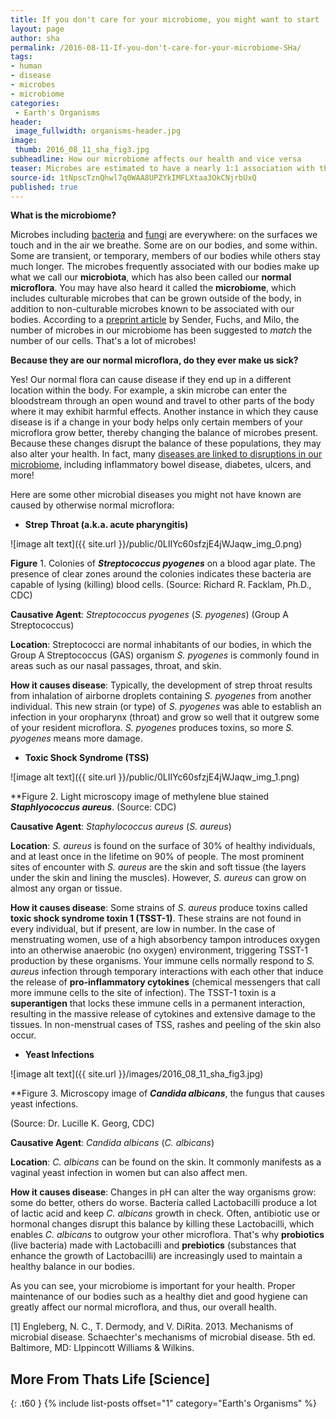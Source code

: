 ```yaml
---
title: If you don't care for your microbiome, you might want to start
layout: page
author: sha
permalink: /2016-08-11-If-you-don't-care-for-your-microbiome-SHa/
tags:
- human
- disease
- microbes
- microbiome
categories:
 - Earth's Organisms
header:
 image_fullwidth: organisms-header.jpg
image:
 thumb: 2016_08_11_sha_fig3.jpg
subheadline: How our microbiome affects our health and vice versa
teaser: Microbes are estimated to have a nearly 1:1 association with the human body. That’s 1 microbe for every 1 human cell. Do we ever get sick because of these microbes?
source-id: 1tNpscTznQhwl7q0WAA8UPZYkIMFLXtaa3OkCNjrbUxQ
published: true
---
```

**What is the microbiome?**

Microbes including [bacteria](http://www.microbeworld.org/types-of-microbes/bacteria/42-what-is-a-microbe-sp-828/types-of-microbes/138-bacteria) and [fungi](http://www.microbeworld.org/types-of-microbes/fungi/42-what-is-a-microbe-sp-828/types-of-microbes/127-fungi) are everywhere: on the surfaces we touch and in the air we breathe. Some are on our bodies, and some within. Some are transient, or temporary, members of our bodies while others stay much longer. The microbes frequently associated with our bodies make up what we call our **microbiota**, which has also been called our **normal microflora**. You may have also heard it called the **microbiome**, which includes culturable microbes that can be grown outside of the body, in addition to non-culturable microbes known to be associated with our bodies. According to a [preprint article](http://biorxiv.org/content/early/2016/01/06/036103) by Sender, Fuchs, and Milo, the number of microbes in our microbiome has been suggested to *match* the number of our cells. That's a lot of microbes!

**Because they are our normal microflora, do they ever make us sick?**

Yes! Our normal flora can cause disease if they end up in a different location within the body. For example, a skin microbe can enter the bloodstream through an open wound and travel to other parts of the body where it may exhibit harmful effects. Another instance in which they cause disease is if a change in your body helps only certain members of your microflora grow better, thereby changing the balance of microbes present. Because these changes disrupt the balance of these populations, they may also alter your health. In fact, many [diseases are linked to disruptions in our microbiome](http://learn.genetics.utah.edu/content/microbiome/disease/), including inflammatory bowel disease, diabetes, ulcers, and more!

Here are some other microbial diseases you might not have known are caused by otherwise normal microflora:

- **Strep Throat (a.k.a. acute pharyngitis)**

![image alt text]({{ site.url }}/public/0LIIYc60sfzjE4jWJaqw_img_0.png)

**Figure** 1. Colonies of **_Streptococcus pyogenes_** on a blood agar plate. The presence of clear zones around the colonies indicates these bacteria are capable of lysing (killing) blood cells. (Source: Richard R. Facklam, Ph.D., CDC)

**Causative Agent**: *Streptococcus pyogenes* (*S. pyogenes*) (Group A Streptococcus)

**Location**: Streptococci are normal inhabitants of our bodies, in which the Group A Streptococcus (GAS) organism *S. pyogenes* is commonly found in areas such as our nasal passages, throat, and skin.

**How it causes disease**: Typically, the development of strep throat results from inhalation of airborne droplets containing *S. pyogenes* from another individual. This new strain (or type) of *S. pyogenes* was able to establish an infection in your oropharynx (throat) and grow so well that it outgrew some of your resident microflora. *S. pyogenes* produces toxins, so more *S. pyogenes* means more damage.

- **Toxic Shock Syndrome (TSS)**

![image alt text]({{ site.url }}/public/0LIIYc60sfzjE4jWJaqw_img_1.png)

**Figure 2. Light microscopy image of methylene blue stained **_Staphlyococcus aureus_**. (Source: CDC)

**Causative Agent**: *Staphylococcus aureus* (*S. aureus*)

**Location**:  *S. aureus* is found on the surface of 30% of healthy individuals, and at least once in the lifetime on 90% of people. The most prominent sites of encounter with *S. aureus* are the skin and soft tissue (the layers under the skin and lining the muscles). However, *S. aureus* can grow on almost any organ or tissue.

**How it causes disease**: Some strains of *S. aureus* produce toxins called **toxic shock syndrome toxin 1 (TSST-1)**. These strains are not found in every individual, but if present, are low in number. In the case of menstruating women, use of a high absorbency tampon introduces oxygen into an otherwise anaerobic (no oxygen) environment, triggering TSST-1 production by these organisms. Your immune cells normally respond to *S. aureus* infection through temporary interactions with each other that induce the release of **pro-inflammatory cytokines** (chemical messengers that call more immune cells to the site of infection). The TSST-1 toxin is a **superantigen** that locks these immune cells in a permanent interaction, resulting in the massive release of cytokines and extensive damage to the tissues. In non-menstrual cases of TSS, rashes and peeling of the skin also occur.

- **Yeast Infections**

![image alt text]({{ site.url }}/images/2016_08_11_sha_fig3.jpg)

**Figure 3. Microscopy image of **_Candida albicans_**, the fungus that causes yeast infections.

(Source: Dr. Lucille K. Georg, CDC)

**Causative Agent**: *Candida albicans* (*C. albicans*)

**Location**: *C. albicans* can be found on the skin. It commonly manifests as a vaginal yeast infection in women but can also affect men.

**How it causes disease**: Changes in pH can alter the way organisms grow: some do better, others do worse. Bacteria called Lactobacilli produce a lot of lactic acid and keep *C. albicans* growth in check. Often, antibiotic use or hormonal changes disrupt this balance by killing these Lactobacilli, which enables *C. albicans* to outgrow your other microflora. That's why **probiotics** (live bacteria) made with Lactobacilli and **prebiotics** (substances that enhance the growth of Lactobacilli) are increasingly used to maintain a healthy balance in our bodies.

As you can see, your microbiome is important for your health. Proper maintenance of our bodies such as a healthy diet and good hygiene can greatly affect our normal microflora, and thus, our overall health. 

[1] Engleberg, N. C., T. Dermody, and V. DiRita. 2013. Mechanisms of microbial disease. Schaechter's mechanisms of microbial disease. 5th ed. Baltimore, MD: LIppincott Williams & Wilkins.

## More From Thats Life [Science]
{: .t60 }
{% include list-posts offset="1" category="Earth's Organisms" %}